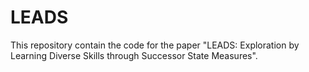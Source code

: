 # LEADS

This repository contain the code for the paper "LEADS: Exploration by Learning Diverse Skills through
Successor State Measures".

